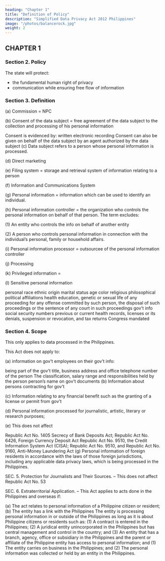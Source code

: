 ```yaml
---
heading: "Chapter 1"
title: "Definition of Policy"
description: "Simplified Data Privacy Act 2012 Philippines"
image: "/photos/balancerock.jpg"
weight: 2
---
```



## CHAPTER 1

### Section 2. Policy

The state will protect:
- the fundamental human right of privacy
- communication while ensuring free flow of information


### Section 3. Definition

(a) Commission = NPC

(b) Consent of the data subject = free agreement of the data subject to the collection and processing of his personal information

Consent is evidenced by:
written
electronic
recording
Consent can also be given on behalf of the data subject by an agent authorized by the data subject
(c) Data subject refers to a person whose personal information is processed.

(d) Direct marketing 

(e) Filing system = storage and retrieval system of information relating to a person

(f) Information and Communications System

(g) Personal information = information which can be used to identify an individual.

(h) Personal information controller = the  organization who controls the personal information on behalf of that person. The term excludes:

(1) An entity who controls the info on behalf of another entity

(2) A person who controls personal information in connection with the individual’s personal, family or household affairs.

(i) Personal information processor = outsourcee of the personal information controller

(j) Processing

(k) Privileged information =

(l) Sensitive personal information

personal
race
ethnic origin
marital status
age
color
religious
philosophical
political affiliations
health
education,
genetic or sexual life of
any proceeding for any offense committed by such person,
the disposal of such proceedings
or the sentence of any court in such proceedings
gov’t info
social security numbers
previous or current health records,
licenses or its denials,
suspension or revocation, and
tax returns
Congress mandated


### Section 4. Scope

This only applies to data processed in the Philippines.

This Act does not apply to:

(a) information on gov’t employees on their gov’t info:

being part of the gov’t
title, business address and office telephone number of the person
The classification, salary range and responsibilities held by the person
person’s name on gov’t documents
(b) Information about persons contracting for gov’t

(c) Information relating to any financial benefit such as the granting of a license or permit from gov’t

(d) Personal information processed for journalistic, artistic, literary or research purposes;

(e) This does not affect

Republic Act No. 1405 Secrecy of Bank Deposits Act;
Republic Act No. 6426, Foreign Currency Deposit Act
Republic Act No. 9510, the Credit Information System Act (CISA);
Republic Act No. 9510, and Republic Act No. 9160, Anti-Money Laundering Act
(g) Personal information of foreign residents in accordance with the laws of those foreign jurisdictions, including any applicable data privacy laws, which is being processed in the Philippines.


SEC. 5. Protection for Journalists and Their Sources. – This does not affect Republic Act No. 53

SEC. 6. Extraterritorial Application. – This Act applies to acts done in the Philippines and overseas if:

(a) The act relates to personal information of a Philippine citizen or resident;
(b) The entity has a link with the Philippines
The entity is processing personal information in or outside of the Philippines as long as it is about Philippine citizens or residents such as:
(1) A contract is entered in the Philippines;
(2) A juridical entity unincorporated in the Philippines but has central management and control in the country; and
(3) An entity that has a branch, agency, office or subsidiary in the Philippines and the parent or affiliate of the Philippine entity has access to personal information; and
(1) The entity carries on business in the Philippines; and
(2) The personal information was collected or held by an entity in the Philippines.

